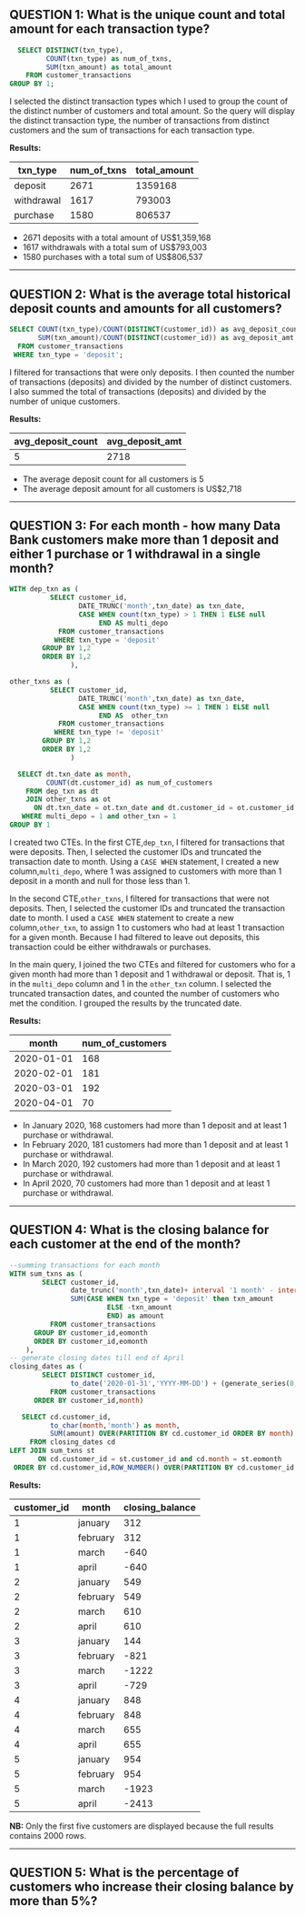 **QUESTION 1:**
What is the unique count and total amount for each transaction type?
-----

```sql
  SELECT DISTINCT(txn_type),
         COUNT(txn_type) as num_of_txns,
         SUM(txn_amount) as total_amount
    FROM customer_transactions
GROUP BY 1;
```
I selected the distinct transaction types which I used to group the count of the distinct number of customers and total amount. So the query will display the distinct transaction type, the number of transactions from distinct customers and the sum of transactions for each transaction type.

**Results:**

| txn_type   | num_of_txns | total_amount |
| ---------- | ----------------- | ------------ |
| deposit    | 2671       | 1359168      |
| withdrawal | 1617              | 793003       |
| purchase   | 1580              | 806537       |

* 2671 deposits with a total amount of US$1,359,168
* 1617 withdrawals with a total sum of US$793,003
* 1580 purchases with a total sum of US$806,537
----------------------------------------------------------------------------------------------------

**QUESTION 2:**
What is the average total historical deposit counts and amounts for all customers?
-----

```sql
SELECT COUNT(txn_type)/COUNT(DISTINCT(customer_id)) as avg_deposit_count,
       SUM(txn_amount)/COUNT(DISTINCT(customer_id)) as avg_deposit_amt
  FROM customer_transactions
 WHERE txn_type = 'deposit';
```
I filtered for transactions that were only deposits. I then counted the number of transactions (deposits) and divided by the number of distinct customers. I also summed the total of transactions (deposits) and divided by the number of unique customers.

**Results:**

| avg_deposit_count | avg_deposit_amt |
| ----------------- | --------------- |
| 5                 | 2718            |

* The average deposit count for all customers is 5
* The average deposit amount for all customers is US$2,718
-------------------------------------------------------------------------------------------------------

**QUESTION 3:**
For each month - how many Data Bank customers make more than 1 deposit and either 1 purchase or 1 withdrawal in a single month?
-----

```sql
WITH dep_txn as (
          SELECT customer_id, 
                 DATE_TRUNC('month',txn_date) as txn_date,
                 CASE WHEN count(txn_type) > 1 THEN 1 ELSE null
                      END AS multi_depo
            FROM customer_transactions
           WHERE txn_type = 'deposit'
        GROUP BY 1,2
        ORDER BY 1,2
               ),

other_txns as (
          SELECT customer_id,
                 DATE_TRUNC('month',txn_date) as txn_date,
                 CASE WHEN count(txn_type) >= 1 THEN 1 ELSE null
                      END AS  other_txn
            FROM customer_transactions
           WHERE txn_type != 'deposit'
        GROUP BY 1,2
        ORDER BY 1,2
               )

  SELECT dt.txn_date as month,
         COUNT(dt.customer_id) as num_of_customers
    FROM dep_txn as dt
    JOIN other_txns as ot
      ON dt.txn_date = ot.txn_date and dt.customer_id = ot.customer_id
   WHERE multi_depo = 1 and other_txn = 1
GROUP BY 1
```
I created two CTEs. In the first CTE,`dep_txn`, I filtered for transactions that were deposits. Then, I selected the customer IDs and  truncated the transaction date to month. Using a `CASE WHEN` statement, I created a new column,`multi_depo`, where 1 was assigned to customers with more than 1 deposit in a month and null for those less than 1.

In the second CTE,`other_txns`, I filtered for transactions that were not deposits. Then, I selected the customer IDs and truncated the transaction date to month. I used a `CASE WHEN` statement to create a new column,`other_txn`, to assign 1 to customers who had at least 1 transaction for a given month. Because I had filtered to leave out deposits, this transaction could be either withdrawals or purchases.

In the main query, I joined the two CTEs and  filtered for customers who for a given month had more than 1 deposit and 1 withdrawal or deposit. That is, 1 in the `multi_depo` column and 1 in the `other_txn` column. I selected the truncated transaction dates, and counted the number of customers who met the condition. I grouped the results by the truncated date.

**Results:**

| month                    | num_of_customers |
| ------------------------ | ---------------- |
| 2020-01-01    | 168              |
| 2020-02-01    | 181              |
| 2020-03-01    | 192              |
| 2020-04-01    | 70               |

* In January 2020, 168 customers had more than 1 deposit and at least 1 purchase or withdrawal.
* In February 2020, 181 customers had more than 1 deposit and at least 1 purchase or withdrawal.
* In March 2020, 192 customers had more than 1 deposit and at least 1 purchase or withdrawal.
* In April 2020, 70 customers had more than 1 deposit and at least 1 purchase or withdrawal.

----------------------------------------------------

**QUESTION 4:**
What is the closing balance for each customer at the end of the month?
-----

```sql
--summing transactions for each month
WITH sum_txns as (
        SELECT customer_id,
               date_trunc('month',txn_date)+ interval '1 month' - interval '1 day' as eomonth,
               SUM(CASE WHEN txn_type = 'deposit' then txn_amount
                        ELSE -txn_amount
                        END) as amount
          FROM customer_transactions
      GROUP BY customer_id,eomonth
      ORDER BY customer_id,eomonth
	),
-- generate closing dates till end of April
closing_dates as (
        SELECT DISTINCT customer_id,
               to_date('2020-01-31','YYYY-MM-DD') + (generate_series(0,3,1)*interval '1 month') as month
          FROM customer_transactions
      ORDER BY customer_id,month)

   SELECT cd.customer_id,
          to_char(month,'month') as month,
          SUM(amount) OVER(PARTITION BY cd.customer_id ORDER BY month) as closing_balance
     FROM closing_dates cd
LEFT JOIN sum_txns st
       ON cd.customer_id = st.customer_id and cd.month = st.eomonth
 ORDER BY cd.customer_id,ROW_NUMBER() OVER(PARTITION BY cd.customer_id ORDER BY cd.month);
```

**Results:**

| customer_id | month     | closing_balance |
| ----------- | --------- | --------------- |
| 1           | january   | 312             |
| 1           | february  | 312             |
| 1           | march     | -640            |
| 1           | april     | -640            |
| 2           | january   | 549             |
| 2           | february  | 549             |
| 2           | march     | 610             |
| 2           | april     | 610             |
| 3           | january   | 144             |
| 3           | february  | -821            |
| 3           | march     | -1222           |
| 3           | april     | -729            |
| 4           | january   | 848             |
| 4           | february  | 848             |
| 4           | march     | 655             |
| 4           | april     | 655             |
| 5           | january   | 954             |
| 5           | february  | 954             |
| 5           | march     | -1923           |
| 5           | april     | -2413           |

**NB:** Only the first five customers are displayed because the full results contains 2000 rows.

-------------------------------------------------------------

**QUESTION 5:**
What is the percentage of customers who increase their closing balance by more than 5%?
------

